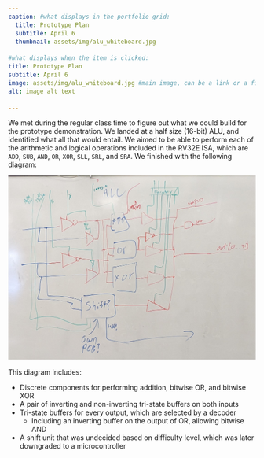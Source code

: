 ```yaml
---
caption: #what displays in the portfolio grid:
  title: Prototype Plan
  subtitle: April 6
  thumbnail: assets/img/alu_whiteboard.jpg
  
#what displays when the item is clicked:
title: Prototype Plan
subtitle: April 6
image: assets/img/alu_whiteboard.jpg #main image, can be a link or a file in assets/img/portfolio
alt: image alt text

---
```

We met during the regular class time to figure out what we could build for the prototype demonstration. We landed at a half size (16-bit) ALU, and identified what all that would entail. We aimed to be able to perform each of the arithmetic and logical operations included in the RV32E ISA, which are `ADD`, `SUB`, `AND`, `OR`, `XOR`, `SLL`, `SRL`, and `SRA`. We finished with the following diagram:

![A drawing on a whiteboard of the design of our ALU](../assets/img/alu_whiteboard.jpg)

This diagram includes:

- Discrete components for performing addition, bitwise OR, and bitwise XOR
- A pair of inverting and non-inverting tri-state buffers on both inputs
- Tri-state buffers for every output, which are selected by a decoder
  - Including an inverting buffer on the output of OR, allowing bitwise AND
- A shift unit that was undecided based on difficulty level, which was later downgraded to a microcontroller
